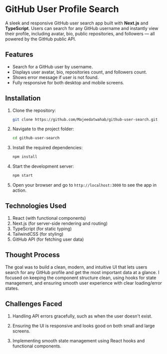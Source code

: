 # GitHub User Profile Search

A sleek and responsive GitHub user search app built with **Next.js** and **TypeScript**. Users can search for any GitHub username and instantly view their profile, including avatar, bio, public repositories, and followers — all powered by the GitHub public API.

## Features
- Search for a GitHub user by username.
- Displays user avatar, bio, repositories count, and followers count.
- Shows error message if user is not found.
- Fully responsive for both desktop and mobile screens.


## Installation

1. Clone the repository:

   ```bash
   git clone https://github.com/Majeedatwahab/github-user-search.git
   ```

2. Navigate to the project folder:

   ```bash
   cd github-user-search
   ```
3. Install the required dependencies:

   ```bash
   npm install
   ```

4. Start the development server:

   ```bash
   npm start
   ```

5. Open your browser and go to `http://localhost:3000` to see the app in action.

  
## Technologies Used
1. React (with functional components)
2. Next.js (for server-side rendering and routing)
3. TypeScript (for static typing)
4. TailwindCSS (for styling)
5. GitHub API (for fetching user data)

## Thought Process
The goal was to build a clean, modern, and intuitive UI that lets users search for any GitHub profile and get the most important data at a glance. I focused on keeping the component structure clean, using hooks for state management, and ensuring smooth user experience with clear loading/error states.



## Challenges Faced
1. Handling API errors gracefully, such as when the user doesn't exist.

2. Ensuring the UI is responsive and looks good on both small and large screens.

3. Implementing smooth state management using React hooks and functional components.

